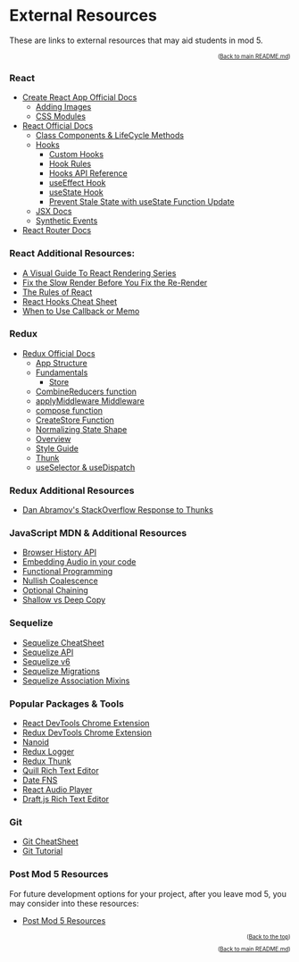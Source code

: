 # External Resources

<a href="#readme-top"></a>

These are links to external resources that may aid students in mod 5.

<p align="right" style="font-size:10px">
  (<a href="../README.md">Back to main README.md</a>)
</p>

### React

- [Create React App Official Docs][cra-docs]
  - [Adding Images][cra-images]
  - [CSS Modules][cra-css-modules]
- [React Official Docs][react-docs]
  - [Class Components & LifeCycle Methods][class-components]
  - [Hooks][react-hooks]
    - [Custom Hooks][custom-hooks]
    - [Hook Rules][react-hook-rules]
    - [Hooks API Reference][hooks-api]
    - [useEffect Hook][react-useeffect]
    - [useState Hook][react-usestate]
    - [Prevent Stale State with useState Function Update][react-function-update]
  - [JSX Docs][react-jsx]
  - [Synthetic Events][synthetic-events]
- [React Router Docs][react-router-docs-v5]
  <!-- Swap this link in when we update content to v6 -->
  <!-- Remove the old relative link when curriculum changes -->
  <!-- - [React Router Docs][react-router-docs-v6] -->

### React Additional Resources:

- [A Visual Guide To React Rendering Series][visual-guide-to-react-rendering]
- [Fix the Slow Render Before You Fix the Re-Render][fix-render]
- [The Rules of React][rules-of-react]
- [React Hooks Cheat Sheet][react-hooks-cheatsheet]
- [When to Use Callback or Memo][when-use-callback-memo]

### Redux

- [Redux Official Docs][redux-docs]
  - [App Structure][redux-app-structure]
  - [Fundamentals][redux-fundamentals]
    - [Store][redux-store]
  - [CombineReducers function][combine-reducers]
  - [applyMiddleware Middleware][applymiddleware]
  - [compose function][compose]
  - [CreateStore Function][createstore]
  - [Normalizing State Shape][normalizing-state-shape]
  - [Overview][redux-overview]
  - [Style Guide][redux-style-guide]
  - [Thunk][redux-thunks]
  - [useSelector & useDispatch][redux-hooks]

### Redux Additional Resources

- [Dan Abramov's StackOverflow Response to Thunks][redux-abramov-article]

### JavaScript MDN & Additional Resources

- [Browser History API][js-browser-history-api]
- [Embedding Audio in your code][js-embed-audio]
- [Functional Programming][js-functional-programming]
- [Nullish Coalescence][js-nullish-coalescence]
- [Optional Chaining][js-optional-chaining]
- [Shallow vs Deep Copy][js-shallow-vs-deep-copy]

### Sequelize

- [Sequelize CheatSheet][sequelize-cheatsheet]
- [Sequelize API][sequelize-api]
- [Sequelize v6][sequelize-v6]
- [Sequelize Migrations][sequelize-migrations]
- [Sequelize Association Mixins][sequelize-association-mixins]

### Popular Packages & Tools

- [React DevTools Chrome Extension][react-dev-tools]
- [Redux DevTools Chrome Extension][redux-dev-tools]
- [Nanoid][nanoid]
- [Redux Logger][redux-logger]
- [Redux Thunk][redux-thunk]
- [Quill Rich Text Editor][quill]
- [Date FNS][date-fns]
- [React Audio Player][audio-player]
- [Draft.js Rich Text Editor][draftjs]

### Git

- [Git CheatSheet][git-cheetsheat]
- [Git Tutorial][git-tutorial]

### Post Mod 5 Resources

For future development options for your project, after you leave mod 5, you may
consider into these resources:

- [Post Mod 5 Resources](./post-mod-5-resources.md)

<p align="right" style="font-size:10px">
  (<a href="#readme-top">Back to the top</a>)
</p>
<p align="right" style="font-size:10px">
  (<a href="../README.md">Back to main README.md</a>)
</p>

<!-- react -->

[cra-docs]: https://create-react-app.dev/docs/getting-started/
[cra-images]: https://create-react-app.dev/docs/adding-images-fonts-and-files
[cra-css-modules]: https://create-react-app.dev/docs/adding-a-css-modules-stylesheet/
[react-docs]: https://reactjs.org/docs/getting-started.html
[react-function-update]: https://reactjs.org/docs/hooks-reference.html#usestate
[react-usestate]: https://reactjs.org/docs/hooks-state.html
[react-useeffect]: https://reactjs.org/docs/hooks-effect.html
[react-jsx]: https://reactjs.org/docs/introducing-jsx.html
[custom-hooks]: https://reactjs.org/docs/hooks-custom.html
[react-hooks]: https://reactjs.org/docs/hooks-intro.html
[react-hook-rules]: https://reactjs.org/docs/hooks-rules.html
[synthetic-events]: https://reactjs.org/docs/events.html
[class-components]: https://reactjs.org/docs/react-component.html
[hooks-api]: https://reactjs.org/docs/hooks-reference.html
[react-router-docs-v5]: https://reactrouter.com/web/guides/quick-start
[react-router-docs-v6]: https://reactrouter.com/docs/en/v6/getting-started/overview

<!-- react additional resources -->

[fix-render]: https://kentcdodds.com/blog/fix-the-slow-render-before-you-fix-the-re-render
[react-hooks-cheatsheet]: https://gist.github.com/jamesurobertson/f87c68f5eb2839e3dee88279aca6054c
[rules-of-react]: https://gist.github.com/sebmarkbage/75f0838967cd003cd7f9ab938eb1958f
[when-use-callback-memo]: https://kentcdodds.com/blog/usememo-and-usecallback
[visual-guide-to-react-rendering]: https://alexsidorenko.com/blog/react-render-always-rerenders/

<!-- redux -->

[redux-docs]: https://redux.js.org/introduction/getting-started
[redux-overview]: https://redux.js.org/tutorials/essentials/part-1-overview-concepts
[redux-app-structure]: https://redux.js.org/tutorials/essentials/part-2-app-structure
[redux-thunks]: https://redux.js.org/tutorials/essentials/part-5-async-logic
[normalize-and-performance]: https://redux.js.org/tutorials/essentials/part-6-performance-normalization
[redux-store]: https://redux.js.org/tutorials/fundamentals/part-4-store
[redux-fundamentals]: https://redux.js.org/tutorials/fundamentals/part-1-overview
[redux-style-guide]: https://redux.js.org/style-guide/style-guide
[redux-hooks]: https://react-redux.js.org/api/hooks
[createstore]: https://redux.js.org/api/createstore
[redux-store]: https://redux.js.org/api/store
[normalizing-state-shape]: https://redux.js.org/usage/structuring-reducers/normalizing-state-shape
[combine-reducers]: https://redux.js.org/api/combinereducers
[applymiddleware]: https://redux.js.org/api/applymiddleware
[compose]: https://redux.js.org/api/compose
[redux-thunk]: https://www.npmjs.com/package/redux-thunk

<!-- redux additional resources -->

[redux-abramov-article]: https://stackoverflow.com/questions/34570758/why-do-we-need-middleware-for-async-flow-in-redux/34599594#34599594

<!-- vanilla js -->

[js-browser-history-api]: https://developer.mozilla.org/en-US/docs/Web/API/History_API
[js-embed-audio]: https://developer.mozilla.org/en-US/docs/Web/HTML/Element/audio
[js-functional-programming]: https://medium.com/javascript-scene/master-the-javascript-interview-what-is-functional-programming-7f218c68b3a0
[js-nullish-coalescence]: https://developer.mozilla.org/en-US/docs/Web/JavaScript/Reference/Operators/Nullish_coalescing_operator
[js-optional-chaining]: https://developer.mozilla.org/en-US/docs/Web/JavaScript/Reference/Operators/Optional_chaining
[js-shallow-vs-deep-copy]: https://javascript.plainenglish.io/shallow-copy-and-deep-copy-in-javascript-a0a04104ab5c

<!-- sequelize -->

[sequelize-api]: https://sequelize.org/master/identifiers.html
[sequelize-v6]: https://sequelize.org/v6/
[sequelize-cheatsheet]: ../assets/sequelize-cheatsheet.pdf
[sequelize-migrations]: https://sequelize.org/master/manual/migrations.html
[sequelize-association-mixins]: https://stackoverflow.com/questions/49467654/what-methods-mixins-sequelize-adds-to-the-models-when-an-association-is-made

<!-- popular tools -->

[date-fns]: https://www.npmjs.com/package/date-fns
[audio-player]: https://www.npmjs.com/package/react-audio-player
[react-dev-tools]: https://chrome.google.com/webstore/detail/react-developer-tools/fmkadmapgofadopljbjfkapdkoienihi?hl=en
[redux-dev-tools]: https://chrome.google.com/webstore/detail/redux-devtools/lmhkpmbekcpmknklioeibfkpmmfibljd?hl=en
[redux-logger]: https://www.npmjs.com/package/redux-logger
[nanoid]: https://www.npmjs.com/package/nanoid
[quill]: https://www.npmjs.com/package/quill
[draftjs]: https://draftjs.org/

<!--  -->

[react-calendar-vs-react-scheduler]: https://www.telerik.com/blogs/react-calendar-vs-react-scheduler-whats-difference-when-use#:~:text=A%20React%20calendar%20component%20is,birth%20or%20employee%20start%20date.&text=So%20a%20calendar%20is%20more,used%20for%20detailed%20schedules%2Fagendas.
[reconciliation-deep-dive]: https://www.velotio.com/engineering-blog/react-fiber-algorithm
[react-rendering-behavior]: https://blog.isquaredsoftware.com/2020/05/blogged-answers-a-mostly-complete-guide-to-react-rendering-behavior/
[context-not-state-management-tool]: https://blog.isquaredsoftware.com/2021/01/context-redux-differences/
[context-not-state-management]: https://blog.isquaredsoftware.com/2021/01/context-redux-differences/
[redux-vs-context-api]: https://daveceddia.com/context-api-vs-redux/

<!-- git links -->

[git-cheetsheat]: ../assets/git-cheetsheat.pdf
[git-tutorial]: https://www.atlassian.com/git/tutorials/setting-up-a-repository
